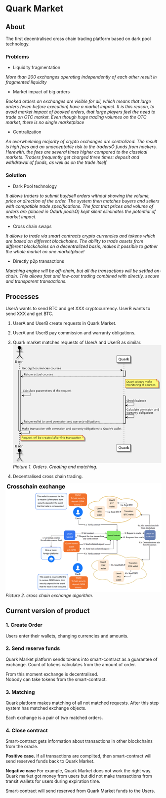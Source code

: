 # Quark Market
## About
The first decentralised cross chain trading platform based on dark pool technology. 

### Problems
 - Liquidity fragmentation

*More than 200 exchanges operating independently of each other result in fragmented liquidity*

 - Market impact of big orders

*Booked orders on exchanges are visible for all, which means that large orders (even before execution) have a market impact. It is this reason, to avoid market impact of booked orders, that large players feel the need to trade on OTC market. Even though huge trading volumes on the OTC market, there is no single marketplace*

 - Centralization

*An overwhelming majority of crypto exchanges are centralized. The result is high fees and an unacceptable risk to the tradersÕ funds from hackers. Herewith, the fees are several times higher compared to the classical markets. Traders frequently get charged three times: deposit and withdrawal of funds, as well as on the trade itself*

### Solution

 - Dark Pool technology

 *It allows traders to submit buy/sell orders without showing the volume, price or direction of the order.  The system then matches buyers and sellers with compatible trade specifications. The fact that prices and volume of orders are (placed in Òdark poolsÓ) kept silent eliminates the potential of market impact.*
 
 - Cross chain swaps

*It allows to trade via smart contracts crypto currencies and tokens which are based on different blockchains. The ability to trade assets from different blockchains on a decentralized basis, makes it possible to gather the whole market on one marketplace!*

 - Directly p2p transactions

*Matching engine will be off-chain, but all the transactions will be settled on-chain. This allows fast and low-cost trading combined with directly, secure and transparent transactions.*

## Processes
UserA wants to send BTC and get XXX cryptocurrency.
UserB wants to send XXX and get BTC.

1.  UserA and UserB create requests in Quark Market. 
2. UserA and UserB pay commission and warranty obligations.    
3.  Quark market matches requests of UserA and UserB as similar.
![NEO Futures One Slide](neo_1.png)
*Picture 1. Orders. Creating and matching.*

4. Decentralised cross chain trading.

![NEO Futures two Slide](neo_2.png)
*Picture 2. cross chain exchange algorithm.*

## Current version of product


### 1. Create Order
Users enter their wallets, changing currencies and amounts.

 ### 2. Send reserve funds
Quark Market platform sends tokens into smart-contract as a guarantee of exchange.
Count of tokens calculates from the amount of order.
   
From this moment exchange is decentralised.  
Nobody can take tokens from the smart-contract.

### 3. Matching
Quark platform makes matching of all not matched requests.
After this step system has matched exchange objects. 

Each exchange is a pair of two matched orders.

### 4. Close contract
Smart-contract gets information about transactions in other blockchains from the oracle.

**Positive case.**
If all transactions are complited, then smart-contract will send reserved funds back to Quark Market.

**Negative case**
For example, Quark Market does not work the right way.  
Quark market got money from users but did not make transactions from transit wallets for users during expiration time.

Smart-contract will send reserved from Quark Market funds to the Users.